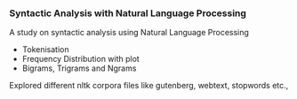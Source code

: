 ### Syntactic Analysis with Natural Language Processing

A study on syntactic analysis using Natural Language Processing
<ul>
  <li>Tokenisation</li>
  <li>Frequency Distribution with plot</li>
  <li>Bigrams, Trigrams and Ngrams</li>
</ul>

Explored different nltk corpora files like gutenberg, webtext, stopwords etc.,
